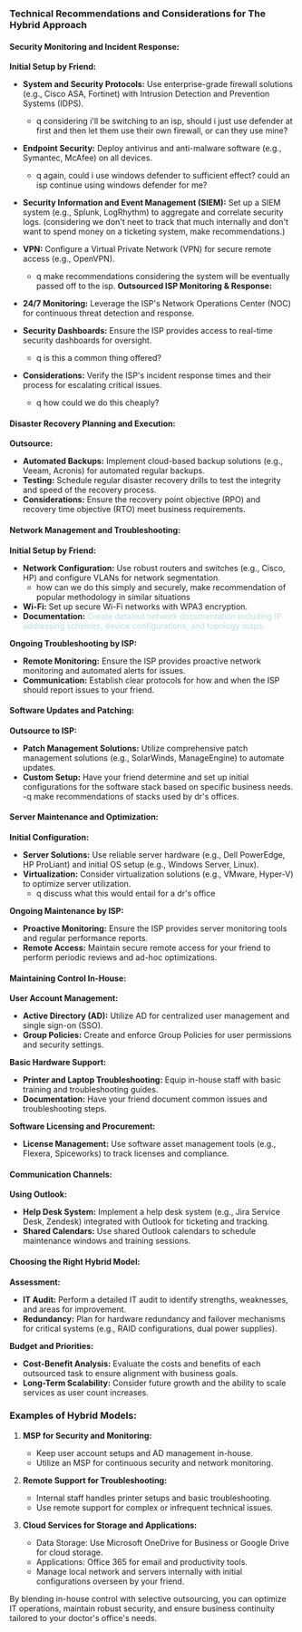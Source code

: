 ### Technical Recommendations and Considerations for The Hybrid Approach

#### **Security Monitoring and Incident Response:**

**Initial Setup by Friend:**

- **System and Security Protocols:** Use enterprise-grade firewall solutions (e.g., Cisco ASA, Fortinet) with Intrusion Detection and Prevention Systems (IDPS).
	- q considering i'll be switching to an isp, should i just use defender at first and then let them use their own firewall, or can they use mine?
- **Endpoint Security:** Deploy antivirus and anti-malware software (e.g., Symantec, McAfee) on all devices.
	-  q again, could i use windows defender to sufficient effect? could an isp continue using windows defender for me?
- **Security Information and Event Management (SIEM):** Set up a SIEM system (e.g., Splunk, LogRhythm) to aggregate and correlate security logs. (considering we don't neet to track that much internally and don't want to spend money on a ticketing system, make recommendations.)
- **VPN:** Configure a Virtual Private Network (VPN) for secure remote access (e.g., OpenVPN).
	- q make recommendations considering the system will be eventually passed off to the isp. 
**Outsourced ISP Monitoring & Response:**

- **24/7 Monitoring:** Leverage the ISP's Network Operations Center (NOC) for continuous threat detection and response.
- **Security Dashboards:** Ensure the ISP provides access to real-time security dashboards for oversight. 
	- q is this a common thing offered?
- **Considerations:** Verify the ISP's incident response times and their process for escalating critical issues.
	- q how could we do this cheaply?

#### **Disaster Recovery Planning and Execution:**

**Outsource:**

- **Automated Backups:** Implement cloud-based backup solutions (e.g., Veeam, Acronis) for automated regular backups.
- **Testing:** Schedule regular disaster recovery drills to test the integrity and speed of the recovery process.
- **Considerations:** Ensure the recovery point objective (RPO) and recovery time objective (RTO) meet business requirements.

#### **Network Management and Troubleshooting:**

**Initial Setup by Friend:**

- **Network Configuration:** Use robust routers and switches (e.g., Cisco, HP) and configure VLANs for network segmentation.
	- how can we do this simply and securely, make recommendation of popular methodology in similar situations
- **Wi-Fi:** Set up secure Wi-Fi networks with WPA3 encryption.
- **Documentation:** <font color="#b7dde8">Create detailed network documentation including IP addressing schemes, device configurations, and topology maps.</font>

**Ongoing Troubleshooting by ISP:**

- **Remote Monitoring:** Ensure the ISP provides proactive network monitoring and automated alerts for issues.
- **Communication:** Establish clear protocols for how and when the ISP should report issues to your friend.

#### **Software Updates and Patching:**

**Outsource to ISP:**

- **Patch Management Solutions:** Utilize comprehensive patch management solutions (e.g., SolarWinds, ManageEngine) to automate updates.
- **Custom Setup:** Have your friend determine and set up initial configurations for the software stack based on specific business needs. 
	-q make recommendations of stacks used by dr's offices. 

#### **Server Maintenance and Optimization:**

**Initial Configuration:**

- **Server Solutions:** Use reliable server hardware (e.g., Dell PowerEdge, HP ProLiant) and initial OS setup (e.g., Windows Server, Linux).
- **Virtualization:** Consider virtualization solutions (e.g., VMware, Hyper-V) to optimize server utilization.
	- q discuss what this would entail for a dr's office

**Ongoing Maintenance by ISP:**

- **Proactive Monitoring:** Ensure the ISP provides server monitoring tools and regular performance reports.
- **Remote Access:** Maintain secure remote access for your friend to perform periodic reviews and ad-hoc optimizations.

#### **Maintaining Control In-House:**

**User Account Management:**

- **Active Directory (AD):** Utilize AD for centralized user management and single sign-on (SSO).
- **Group Policies:** Create and enforce Group Policies for user permissions and security settings.

**Basic Hardware Support:**

- **Printer and Laptop Troubleshooting:** Equip in-house staff with basic training and troubleshooting guides.
- **Documentation:** Have your friend document common issues and troubleshooting steps.

**Software Licensing and Procurement:**

- **License Management:** Use software asset management tools (e.g., Flexera, Spiceworks) to track licenses and compliance.

#### **Communication Channels:**

**Using Outlook:**

- **Help Desk System:** Implement a help desk system (e.g., Jira Service Desk, Zendesk) integrated with Outlook for ticketing and tracking.
- **Shared Calendars:** Use shared Outlook calendars to schedule maintenance windows and training sessions.

#### **Choosing the Right Hybrid Model:**

**Assessment:**

- **IT Audit:** Perform a detailed IT audit to identify strengths, weaknesses, and areas for improvement.
- **Redundancy:** Plan for hardware redundancy and failover mechanisms for critical systems (e.g., RAID configurations, dual power supplies).

**Budget and Priorities:**

- **Cost-Benefit Analysis:** Evaluate the costs and benefits of each outsourced task to ensure alignment with business goals.
- **Long-Term Scalability:** Consider future growth and the ability to scale services as user count increases.

### **Examples of Hybrid Models:**

1. **MSP for Security and Monitoring:**
    
    - Keep user account setups and AD management in-house.
    - Utilize an MSP for continuous security and network monitoring.
2. **Remote Support for Troubleshooting:**
    
    - Internal staff handles printer setups and basic troubleshooting.
    - Use remote support for complex or infrequent technical issues.
3. **Cloud Services for Storage and Applications:**
    
    - Data Storage: Use Microsoft OneDrive for Business or Google Drive for cloud storage.
    - Applications: Office 365 for email and productivity tools.
    - Manage local network and servers internally with initial configurations overseen by your friend.

By blending in-house control with selective outsourcing, you can optimize IT operations, maintain robust security, and ensure business continuity tailored to your doctor's office's needs.